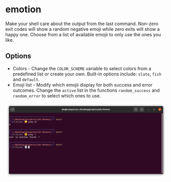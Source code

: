 # emotion

Make your shell care about the output from the last command. Non-zero exit codes will show a random negative emoji while zero exits will show a happy one. Choose from a list of available emojii to only use the ones you like.

## Options

- Colors - Change the `COLOR_SCHEME` variable to select colors from a predefined list or create your own. Built-in options include: `slate`, `fish` and `default`.
- Emoji list - Modify which emojii display for both success and error outcomes. Change the `active` list in the functions `random_success` and `random_error` to select which ones to use.

![emotion](preview.png?raw=true)